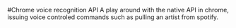 #Chrome voice recognition API
A play around with the native API in chrome, issuing voice controled commands such as pulling an artist from spotify.